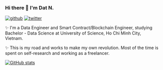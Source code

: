 ### Hi there 👋 I'm Dat N.

[![github](https://img.shields.io/badge/GitHub-000000?style=for-the-badge&logo=GitHub&logoColor=white)](https://github.com/hudavn)
[![twitter](https://img.shields.io/badge/Facebook-1877F2?style=for-the-badge&logo=Facebook&logoColor=white)](https://facebook.com/iamhudaaaaa)

✨ I'm a Data Engineer and Smart Contract/Blockchain Engineer, studying Bachelor - Data Science at University of Science, Ho Chi Minh City, Vietnam.

✨ This is my road and works to make my own revolution. Most of the time is spent on self-research and working as a freelancer.

[![GitHub stats](https://github-readme-stats.vercel.app/api?username=hudavn)](https://github.com/anuraghazra/github-readme-stats)
